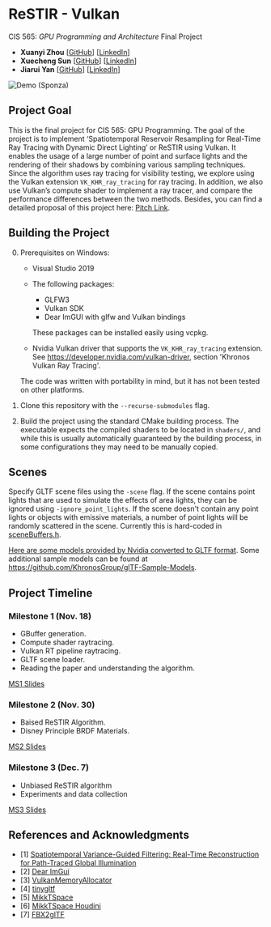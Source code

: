 ReSTIR - Vulkan
================
CIS 565: *GPU Programming and Architecture* Final Project

 - **Xuanyi Zhou** [[GitHub](https://github.com/lukedan)] [[LinkedIn](https://www.linkedin.com/in/xuanyi-zhou-661365192/)]
 - **Xuecheng Sun** [[GitHub](https://github.com/hehehaha12139)] [[LinkedIn](https://www.linkedin.com/in/hehehaha12138/)]
 - **Jiarui Yan** [[GitHub](https://github.com/WaikeiChan)] [[LinkedIn](https://www.linkedin.com/in/jiarui-yan-a06bb5197/)]

![Demo (Sponza)](media/title.png)

## Project Goal

This is the final project for CIS 565: GPU Programming. The goal of the project is to implement ‘Spatiotemporal Reservoir Resampling for Real-Time Ray Tracing with Dynamic Direct Lighting’ or ReSTIR using Vulkan. It enables the usage of a large number of point and surface lights and the rendering of their shadows by combining various sampling techniques. Since the algorithm uses ray tracing for visibility testing, we explore using the Vulkan extension `VK_KHR_ray_tracing` for ray tracing. In addition, we also use Vulkan’s compute shader to implement a ray tracer, and compare the performance differences between the two methods. Besides, you can find a detailed proposal of this project here: [Pitch Link](media/Pitch_XuechengSun_XuanyiZhou_JiaruiYan_v3.pdf).

## Building the Project

 0. Prerequisites on Windows:
    - Visual Studio 2019
    - The following packages:
      - GLFW3
      - Vulkan SDK
      - Dear ImGUI with glfw and Vulkan bindings

      These packages can be installed easily using vcpkg.
    - Nvidia Vulkan driver that supports the `VK_KHR_ray_tracing` extension. See https://developer.nvidia.com/vulkan-driver, section 'Khronos Vulkan Ray Tracing'.

    The code was written with portability in mind, but it has not been tested on other platforms.

 1. Clone this repository with the `--recurse-submodules` flag.

 2. Build the project using the standard CMake building process. The executable expects the compiled shaders to be located in `shaders/`, and while this is usually automatically guaranteed by the building process, in some configurations they may need to be manually copied.

## Scenes

Specify GLTF scene files using the `-scene` flag. If the scene contains point lights that are used to simulate the effects of area lights, they can be ignored using `-ignore_point_lights`. If the scene doesn't contain any point lights or objects with emissive materials, a number of point lights will be randomly scattered in the scene. Currently this is hard-coded in [sceneBuffers.h](src/sceneBuffers.h).

[Here are some models provided by Nvidia converted to GLTF format](https://www.dropbox.com/sh/ovoh6dj6vrld69j/AAAcs-dd6BEJCCuuM9MDsufXa?dl=0). Some additional sample models can be found at https://github.com/KhronosGroup/glTF-Sample-Models.

## Project Timeline
### Milestone 1 (Nov. 18)
 - GBuffer generation.
 - Compute shader raytracing.
 - Vulkan RT pipeline raytracing.
 - GLTF scene loader.
 - Reading the paper and understanding the algorithm.

[MS1 Slides](media/milestone1_v3.pdf)

### Milestone 2 (Nov. 30)
 - Baised ReSTIR Algorithm.
 - Disney Principle BRDF Materials.

[MS2 Slides](media/milestone2_v2.pdf)

### Milestone 3 (Dec. 7)
 - Unbiased ReSTIR algorithm
 - Experiments and data collection

[MS3 Slides](media/milestone3_v1.pdf)

## References and Acknowledgments
 - [1] [Spatiotemporal Variance-Guided Filtering: Real-Time Reconstruction for Path-Traced Global Illumination](https://cs.dartmouth.edu/wjarosz/publications/bitterli20spatiotemporal.html)
 - [2] [Dear ImGui](https://github.com/ocornut/imgui)
 - [3] [VulkanMemoryAllocator](https://github.com/GPUOpen-LibrariesAndSDKs/VulkanMemoryAllocator.git)
 - [4] [tinygltf](https://github.com/syoyo/tinygltf.git)
 - [5] [MikkTSpace](http://www.mikktspace.com/)
 - [6] [MikkTSpace Houdini](https://github.com/teared/mikktspace-for-houdini)
 - [7] [FBX2glTF](https://github.com/facebookincubator/FBX2glTF)

